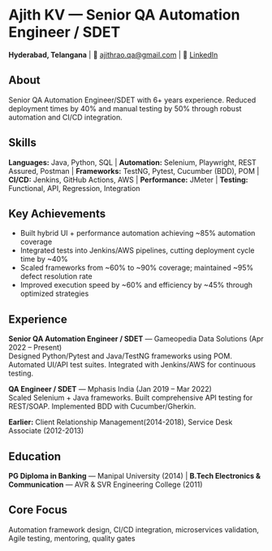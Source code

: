 # Ajith KV — Senior QA Automation Engineer / SDET
**Hyderabad, Telangana** | 📧 ajithrao.qa@gmail.com | 🔗 [LinkedIn](https://www.linkedin.com/in/ajithprao/)

## About
Senior QA Automation Engineer/SDET with 6+ years experience. Reduced deployment times by 40% and manual testing by 50% through robust automation and CI/CD integration.

## Skills
**Languages:** Java, Python, SQL | **Automation:** Selenium, Playwright, REST Assured, Postman | **Frameworks:** TestNG, Pytest, Cucumber (BDD), POM | **CI/CD:** Jenkins, GitHub Actions, AWS | **Performance:** JMeter | **Testing:** Functional, API, Regression, Integration

## Key Achievements
- Built hybrid UI + performance automation achieving ~85% automation coverage
- Integrated tests into Jenkins/AWS pipelines, cutting deployment cycle time by ~40%
- Scaled frameworks from ~60% to ~90% coverage; maintained ~95% defect resolution rate
- Improved execution speed by ~60% and efficiency by ~45% through optimized strategies

## Experience
**Senior QA Automation Engineer / SDET** — Gameopedia Data Solutions (Apr 2022 – Present)  
Designed Python/Pytest and Java/TestNG frameworks using POM. Automated UI/API test suites. Integrated with Jenkins/AWS for continuous testing.

**QA Engineer / SDET** — Mphasis India (Jan 2019 – Mar 2022)  
Scaled Selenium + Java frameworks. Built comprehensive API testing for REST/SOAP. Implemented BDD with Cucumber/Gherkin.

**Earlier:** Client Relationship Management(2014-2018), Service Desk Associate (2012-2013)

## Education
**PG Diploma in Banking** — Manipal University (2014) | **B.Tech Electronics & Communication** — AVR & SVR Engineering College (2011)

## Core Focus
Automation framework design, CI/CD integration, microservices validation, Agile testing, mentoring, quality gates
